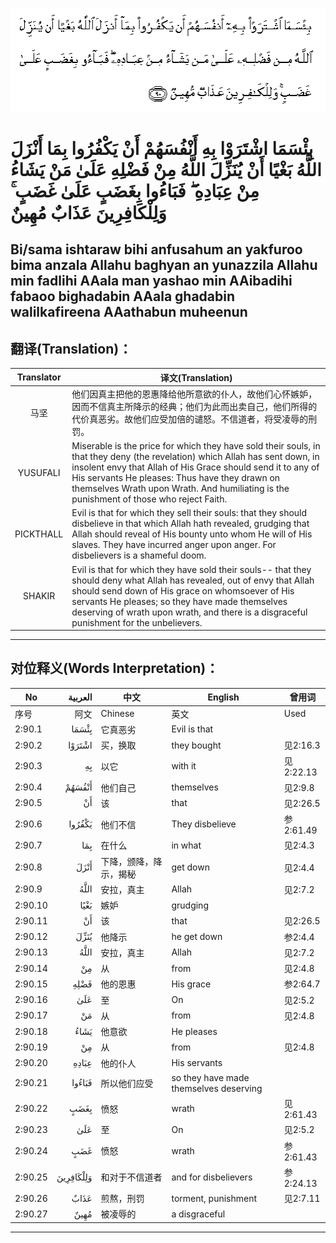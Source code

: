![002:090](images/002_090.gif)

#  بِئْسَمَا اشْتَرَوْا بِهِ أَنْفُسَهُمْ أَنْ يَكْفُرُوا بِمَا أَنْزَلَ اللَّهُ بَغْيًا أَنْ يُنَزِّلَ اللَّهُ مِنْ فَضْلِهِ عَلَىٰ مَنْ يَشَاءُ مِنْ عِبَادِهِ ۖ فَبَاءُوا بِغَضَبٍ عَلَىٰ غَضَبٍ ۚ وَلِلْكَافِرِينَ عَذَابٌ مُهِينٌ 

## Bi/sama ishtaraw bihi anfusahum an yakfuroo bima anzala Allahu baghyan an yunazzila Allahu min fadlihi AAala man yashao min AAibadihi fabaoo bighadabin AAala ghadabin walilkafireena AAathabun muheenun

## 翻译(Translation)：

| Translator | 译文(Translation)                                            |
| :--------: | ------------------------------------------------------------ |
|    马坚    | 他们因真主把他的恩惠降给他所意欲的仆人，故他们心怀嫉妒，因而不信真主所降示的经典；他们为此而出卖自己，他们所得的代价真恶劣。故他们应受加倍的谴怒。不信道者，将受凌辱的刑罚。 |
|  YUSUFALI  | Miserable is the price for which they have sold their souls, in that they deny (the revelation) which Allah has sent down, in insolent envy that Allah of His Grace should send it to any of His servants He pleases: Thus have they drawn on themselves Wrath upon Wrath. And humiliating is the punishment of those who reject Faith. |
| PICKTHALL  | Evil is that for which they sell their souls: that they should disbelieve in that which Allah hath revealed, grudging that Allah should reveal of His bounty unto whom He will of His slaves. They have incurred anger upon anger. For disbelievers is a shameful doom. |
|   SHAKIR   | Evil is that for which they have sold their souls-- that they should deny what Allah has revealed, out of envy that Allah should send down of His grace on whomsoever of His servants He pleases; so they have made themselves deserving of wrath upon wrath, and there is a disgraceful punishment for the unbelievers. |

---

## 对位释义(Words Interpretation)：

| No      |   العربية | 中文                   | English                                | 曾用词    |
| ------- | --------: | ---------------------- | -------------------------------------- | --------- |
| 序号    |      阿文 | Chinese                | 英文                                   | Used      |
| 2:90.1  |     بِئْسَمَا | 它真恶劣               | Evil is that                           |           |
| 2:90.2  |    اشْتَرَوْا | 买，换取               | they bought                            | 见2:16.3  |
| 2:90.3  |        بِهِ | 以它                   | with it                                | 见2:22.13 |
| 2:90.4  |    أَنْفُسَهُمْ | 他们自己               | themselves                             | 见2:9.8   |
| 2:90.5  |        أَنْ | 该                     | that                                   | 见2:26.5  |
| 2:90.6  |    يَكْفُرُوا | 他们不信               | They disbelieve                        | 参2:61.49 |
| 2:90.7  |       بِمَا | 在什么                 | in what                                | 见2:4.3   |
| 2:90.8  |      أَنْزَلَ | 下降，颁降，降示，揭秘 | get down                               | 见2:4.4   |
| 2:90.9  |      اللَّهُ | 安拉，真主             | Allah                                  | 见2:7.2   |
| 2:90.10 |      بَغْيًا | 嫉妒                   | grudging                               |           |
| 2:90.11 |        أَنْ | 该                     | that                                   | 见2:26.5  |
| 2:90.12 |      يُنَزِّلَ | 他降示                 | he get down                            | 参2:4.4   |
| 2:90.13 |      اللَّهُ | 安拉，真主             | Allah                                  | 见2:7.2   |
| 2:90.14 |        مِنْ | 从                     | from                                   | 见2:4.8   |
| 2:90.15 |      فَضْلِهِ | 他的恩惠               | His grace                              | 参2:64.7  |
| 2:90.16 |       عَلَىٰ | 至                     | On                                     | 见2:5.2   |
| 2:90.17 |        مَنْ | 从                     | from                                   | 见2:4.8   |
| 2:90.18 |      يَشَاءُ | 他意欲                 | He pleases                             |           |
| 2:90.19 |        مِنْ | 从                     | from                                   | 见2:4.8   |
| 2:90.20 |     عِبَادِهِ | 他的仆人               | His servants                           |           |
| 2:90.21 |    فَبَاءُوا | 所以他们应受           | so they have made themselves deserving |           |
| 2:90.22 |      بِغَضَبٍ | 愤怒                   | wrath                                  | 见2:61.43 |
| 2:90.23 |       عَلَىٰ | 至                     | On                                     | 见2:5.2   |
| 2:90.24 |       غَضَبٍ | 愤怒                   | wrath                                  | 参2:61.43 |
| 2:90.25 | وَلِلْكَافِرِينَ | 和对于不信道者         | and for disbelievers                   | 参2:24.13 |
| 2:90.26 |      عَذَابٌ | 煎熬，刑罚             | torment, punishment                    | 见2:7.11  |
| 2:90.27 |      مُهِينٌ | 被凌辱的               | a disgraceful                          |           |

---
